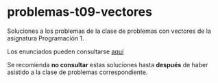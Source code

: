 # problemas-t09-vectores
Soluciones a los problemas de la clase de problemas con vectores de la asignatura Programación 1.
 
Los enunciados pueden consultarse [aquí](https://miguel-latre.github.io/transparencias/Problemas-5-Problemas-con-vectores.pdf)
 
Se recomienda **no consultar** estas soluciones hasta **después** de haber asistido a la clase de problemas correspondiente.
